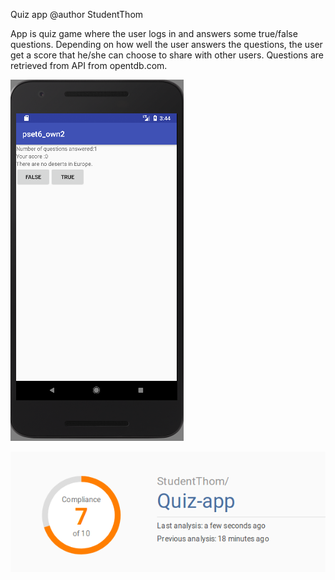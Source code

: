 Quiz app @author StudentThom

App is quiz game where the user logs in and answers some true/false questions. Depending on how well the user answers the questions, the user get a score that he/she can choose to share with other users.
Questions are retrieved from API from opentdb.com.

![Alt text](https://github.com/StudentThom/Quiz-app/blob/master/screenshot1.png "Titel")

![Alt text](https://github.com/StudentThom/Quiz-app/blob/master/review_score.png "Titel")
